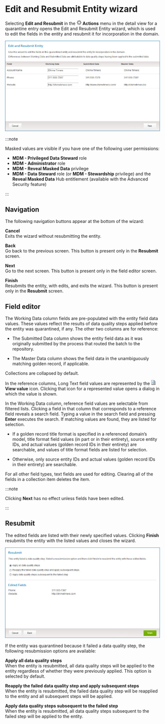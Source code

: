 # Edit and Resubmit Entity wizard 

<head>
  <meta name="guidename" content="DataHub"/>
  <meta name="context" content="GUID-6022BC42-6A74-47B9-8724-37416DBD3334"/>
</head>


Selecting **Edit and Resubmit** in the **![](../Images/main-ic-gear-gray_54d864eb-b5de-4ee6-9b31-975dae0a5762.jpg) Actions** menu in the detail view for a quarantine entry opens the Edit and Resubmit Entity wizard, which is used to edit the fields in the entity and resubmit it for incorporation in the domain.

![Initial screen of the Edit and Resubmit Entity wizard](../Images/Stewardship/mdm-db-edit-resubmit-entity-edit_05ff388e-5ba3-49a5-ae9d-3d1585688edc.jpg)

:::note

Masked values are visible if you have one of the following user permissions:

- **MDM - Privileged Data Steward** role
- **MDM - Administrator** role
- **MDM - Reveal Masked Data** privilege
- **MDM - Data Steward** role (or **MDM - Stewardship** privilege) and the **Reveal Masked Data** Hub entitlement (available with the Advanced Security feature)

:::

## Navigation

The following navigation buttons appear at the bottom of the wizard:

**Cancel**
<br />Exits the wizard without resubmitting the entity.

**Back**
<br />Go back to the previous screen. This button is present only in the **Resubmit** screen.

**Next**
<br />Go to the next screen. This button is present only in the field editor screen.

**Finish**
<br />Resubmits the entity, with edits, and exits the wizard. This button is present only in the **Resubmit** screen.

## Field editor

The Working Data column fields are pre-populated with the entity field data values. These values reflect the results of data quality steps applied before the entity was quarantined, if any. The other two columns are for reference:

-   The Submitted Data column shows the entity field data as it was originally submitted by the process that routed the batch to the repository.

-   The Master Data column shows the field data in the unambiguously matching golden record, if applicable.


Collections are collapsed by default.

In the reference columns, Long Text field values are represented by the **![icon](../Images/main-ic-document-with-magnifying-glass-16_36098f7c-7a65-41a5-8392-a2e729d3de91.jpg) View value** icon. Clicking that icon for a represented value opens a dialog in which the value is shown.

In the Working Data column, reference field values are selectable from filtered lists. Clicking a field in that column that corresponds to a reference field reveals a search field. Typing a value in the search field and pressing **Enter** executes the search. If matching values are found, they are listed for selection.

-   If a golden record title format is specified in a referenced domain’s model, title format field values \(in part or in their entirety\), source entity IDs, and actual values \(golden record IDs in their entirety\) are searchable, and values of title format fields are listed for selection.

-   Otherwise, only source entity IDs and actual values \(golden record IDs in their entirety\) are searchable.


For all other field types, text fields are used for editing. Clearing all of the fields in a collection item deletes the item.

:::note

Clicking **Next** has no effect unless fields have been edited.

:::

## Resubmit 

The edited fields are listed with their newly specified values. Clicking **Finish** resubmits the entity with the listed values and closes the wizard.

![Resubmit screen of the Edit and Resubmit Entity wizard](../Images/Stewardship/mdm-db-edit-resubmit-entity-resubmit_a9809e90-ebec-426a-a536-e6d68500f0ef.jpg)

If the entity was quarantined because it failed a data quality step, the following resubmission options are available:

**Apply all data quality steps**
<br />When the entity is resubmitted, all data quality steps will be applied to the entity regardless of whether they were previously applied. This option is selected by default.

**Reapply the failed data quality step and apply subsequent steps**
<br />When the entity is resubmitted, the failed data quality step will be reapplied to the entity and all subsequent steps will be applied.

**Apply data quality steps subsequent to the failed step**
<br />When the entity is resubmitted, all data quality steps subsequent to the failed step will be applied to the entity.